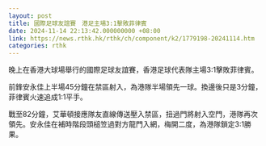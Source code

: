 ```yaml
---
layout: post
title: 國際足球友誼賽　港足主場3:1擊敗菲律賓
date: 2024-11-14 22:13:42.000000000 +08:00
link: https://news.rthk.hk/rthk/ch/component/k2/1779198-20241114.htm
categories: rthk
---
```


晚上在香港大球場舉行的國際足球友誼賽，香港足球代表隊主場3:1擊敗菲律賓。

前鋒安永佳上半場45分鐘在禁區射入，為港隊半場領先一球。換邊後只是3分鐘，菲律賓火速追成1:1平手。

戰至82分鐘，艾華頓接應隊友直線傳送壓入禁區，扭過門將射入空門，港隊再次領先。安永佳在補時階段頭槌笠過對方龍門入網，梅開二度，為港隊鎖定3:1勝果。
